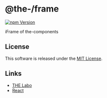 @the-/frame
==========

<!---
This file is generated by the-tmpl. Do not update manually.
--->

<!-- Badge Start -->
<a name="badges"></a>

[![npm Version][bd_npm_shield_url]][bd_npm_url]

[bd_repo_url]: https://github.com/the-labo/the-frame
[bd_travis_url]: http://travis-ci.org/the-labo/the-frame
[bd_travis_shield_url]: http://img.shields.io/travis/the-labo/the-frame.svg?style=flat
[bd_travis_com_url]: http://travis-ci.com/the-labo/the-frame
[bd_travis_com_shield_url]: https://api.travis-ci.com/the-labo/the-frame.svg?token=
[bd_license_url]: https://github.com/the-labo/the-frame/blob/master/LICENSE
[bd_npm_url]: http://www.npmjs.org/package/@the-/frame
[bd_npm_shield_url]: http://img.shields.io/npm/v/@the-/frame.svg?style=flat
[bd_standard_url]: http://standardjs.com/
[bd_standard_shield_url]: https://img.shields.io/badge/code%20style-standard-brightgreen.svg

<!-- Badge End -->


<!-- Description Start -->
<a name="description"></a>

iFrame of the-components

<!-- Description End -->


<!-- Overview Start -->
<a name="overview"></a>



<!-- Overview End -->


<!-- Sections Start -->
<a name="sections"></a>


<!-- Sections Start -->


<!-- LICENSE Start -->
<a name="license"></a>

License
-------
This software is released under the [MIT License](https://github.com/the-labo/the-frame/blob/master/LICENSE).

<!-- LICENSE End -->


<!-- Links Start -->
<a name="links"></a>

Links
------

+ [THE Labo][the_labo_url]
+ [React][react_url]

[the_labo_url]: https://github.com/the-labo
[react_url]: https://reactjs.org/

<!-- Links End -->
